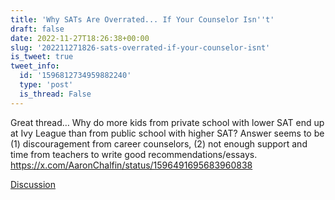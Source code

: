 ```yaml
---
title: 'Why SATs Are Overrated... If Your Counselor Isn''t'
draft: false
date: 2022-11-27T18:26:38+00:00
slug: '202211271826-sats-overrated-if-your-counselor-isnt'
is_tweet: true
tweet_info:
  id: '1596812734959882240'
  type: 'post'
  is_thread: False
---
```




Great thread… Why do more kids from private school with lower SAT end up at Ivy League than from public school with higher SAT? Answer seems to be (1) discouragement from career counselors, (2) not enough support and time from teachers to write good recommendations/essays. <https://x.com/AaronChalfin/status/1596491695683960838>

[Discussion](https://x.com/sytelus/status/1596812734959882240)
